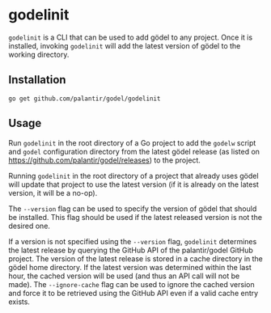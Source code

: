 godelinit
=========
`godelinit` is a CLI that can be used to add gödel to any project. Once it is installed, invoking `godelinit` will add
the latest version of gödel to the working directory.

Installation
------------
`go get github.com/palantir/godel/godelinit`

Usage
-----
Run `godelinit` in the root directory of a Go project to add the `godelw` script and `godel` configuration directory
from the latest gödel release (as listed on https://github.com/palantir/godel/releases) to the project.

Running `godelinit` in the root directory of a project that already uses gödel will update that project to use the
latest version (if it is already on the latest version, it will be a no-op).

The `--version` flag can be used to specify the version of gödel that should be installed. This flag should be used if
the latest released version is not the desired one.

If a version is not specified using the `--version` flag, `godelinit` determines the latest release by querying the
GitHub API of the palantir/godel GitHub project. The version of the latest release is stored in a cache directory in the
gödel home directory. If the latest version was determined within the last hour, the cached version will be used (and
thus an API call will not be made). The `--ignore-cache` flag can be used to ignore the cached version and force it to
be retrieved using the GitHub API even if a valid cache entry exists.
